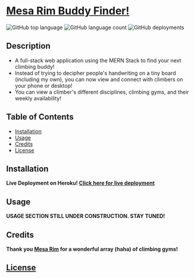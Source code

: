 # [Mesa Rim Buddy Finder!](https://mesa-rim-ec17e5be81fd.herokuapp.com/)

![GitHub top language](https://img.shields.io/github/languages/top/epicasino/mesa-rim-buddy-finder)
![GitHub language count](https://img.shields.io/github/languages/count/epicasino/mesa-rim-buddy-finder)
![GitHub deployments](https://img.shields.io/github/deployments/epicasino/mesa-rim-buddy-finder/mesa-rim?label=deployment)

## Description

- A full-stack web application using the MERN Stack to find your next climbing buddy!
- Instead of trying to decipher people's handwriting on a tiny board (including my own), you can now view and connect with climbers on your phone or desktop!
- You can view a climber's different disciplines, climbing gyms, and their weekly availability!

## Table of Contents

- [Installation](#installation)
- [Usage](#usage)
- [Credits](#credits)
- [License](#license)

## Installation

**Live Deployment on Heroku! [Click here for live deployment](https://mesa-rim-ec17e5be81fd.herokuapp.com/)**

## Usage

**USAGE SECTION STILL UNDER CONSTRUCTION. STAY TUNED!**

## Credits

**Thank you [Mesa Rim](https://mesarim.com/) for a wonderful array (haha) of climbing gyms!**

## [License](./LICENSE)

<!-- ## Features

If your project has a lot of features, list them here.

## How to Contribute

If you created an application or package and would like other developers to contribute it, you can include guidelines for how to do so. The Contributor Covenant is an industry standard, but you can always write your own if you'd prefer. -->
